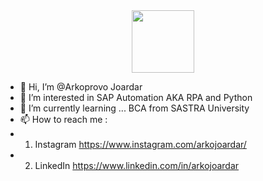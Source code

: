 <div id="header" align="center">
  <img src="https://media.giphy.com/media/M9gbBd9nbDrOTu1Mqx/giphy.gif" width="100"/>
</div>

- 👋 Hi, I’m @Arkoprovo Joardar
- 👀 I’m interested in SAP Automation AKA RPA and Python 
- 🌱 I’m currently learning ... BCA from SASTRA University
- 📫 How to reach me :
- 1) Instagram https://www.instagram.com/arkojoardar/
- 2) LinkedIn https://www.linkedin.com/in/arkojoardar



<!---
ArkooJ/ArkooJ is a ✨ special ✨ repository because its `README.md` (this file) appears on your GitHub profile.
You can click the Preview link to take a look at your changes.
--->
